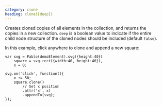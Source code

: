 ```yaml
---
category: clone
heading: clone([deep])
---
```


Creates cloned copies of all elements in the collection, and returns the copies in a new collection. `deep` is a boolean value to indicate if the entire child node structure of the cloned nodes should be included (default `false`).

In this example, click anywhere to clone and append a new square:

    var svg = Pablo(demoElement).svg({height:40})
        square = svg.rect({width:40, height:40}),
        x = 0;

    svg.on('click', function(){
        x += 50;
        square.clone()
            // Set x position
            .attr('x', x)
            .appendTo(svg);
    });
